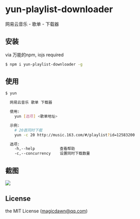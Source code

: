 # yun-playlist-downloader
网易云音乐 - 歌单 - 下载器

## 安装
via 万能的npm, iojs required
```sh
$ npm i yun-playlist-downloader -g
```

## 使用
```sh
$ yun

  网易云音乐 歌单 下载器

  使用:
    yun [选项] <歌单地址>

  示例:
    # 20首同时下载
    yun -c 20 http://music.163.com/#/playlist?id=12583200

  选项:
    -h,--help           查看帮助
    -c,--concurrency    设置同时下载数量
```

## 截图
![](https://raw.githubusercontent.com/magicdawn/yun-playlist-downloader/master/yun.png)

## License
the MIT License (magicdawn@qq.com)